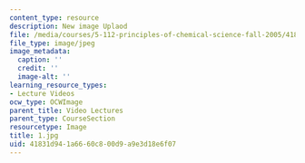 ```yaml
---
content_type: resource
description: New image Uplaod
file: /media/courses/5-112-principles-of-chemical-science-fall-2005/41831d941a6660c800d9a9e3d18e6f07_1.jpg
file_type: image/jpeg
image_metadata:
  caption: ''
  credit: ''
  image-alt: ''
learning_resource_types:
- Lecture Videos
ocw_type: OCWImage
parent_title: Video Lectures
parent_type: CourseSection
resourcetype: Image
title: 1.jpg
uid: 41831d94-1a66-60c8-00d9-a9e3d18e6f07
---
```

